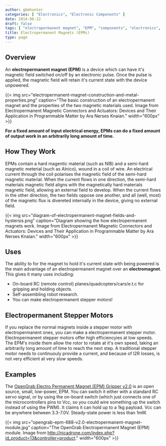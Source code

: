 ```yaml
---
author: gbmhunter
categories: [ "Electronics", "Electronic Components" ]
date: 2014-06-22
draft: false
tags: [ "electropermanent magnet", "EPM", "components", "electronics", "stepper motor", "OpenGrab" ]
title: Electropermanent Magnets (EPMs)
type: page
---
```


## Overview

An **electropermanent magnet (EPM)** is a device which can have it's magnetic field switched on/off by an electronic pulse. Once the pulse is applied, the magnetic field will retain it's current state with the device unpowered.

{{< img src="electropermanent-magnet-construction-and-metal-properties.png" caption="The basic construction of an electropermanent magnet and the properties of the two magnetic materials used. Image from Electropermanent Magnetic Connectors and Actuators: Devices and Their Application in Programmable Matter by Ara Nerses Knaian." width="600px" >}}

**For a fixed amount of input electrical energy, EPMs can do a fixed amount of output work in an arbitrarily long amount of time.**

## How They Work

EPMs contain a hard magentic material (such as NIB) and a semi-hard magnetic meterial (such as Alnico), wound in a coil of wire. An electrical current through the coil polarises the magnetic field of the semi-hard magnetic material. When the current flows in one direction, the semi-hard materials magnetic field aligns with the magnetically hard materials magnetic field, allowing an external field to develop. When the current flows in the other direction, the two fields oppose one another, and all (well, most) of the magnetic flux is divereted internally in the device, giving no external field.

{{< img src="diagram-of-electropermanent-magnet-fields-and-hystersis.png" caption="Diagram showing the how electropermanent magnets work. Image from Electropermanent Magnetic Connectors and Actuators: Devices and Their Application in Programmable Matter by Ara Nerses Knaian." width="600px" >}}

## Uses

The ability to for the magnet to hold it's current state with being powered is the main advantage of an electropermanent magnet over an **electromagnet**. This gives it many uses including:

* On-board RC (remote control) planes/quadcopters/cars/e.t.c for gripping and holding objects.
* Self-assembling robot research.
* You can make electropermanent stepper motors!

## Electropermanent Stepper Motors

If you replace the normal magnets inside a stepper motor with electropermanent ones, you can make a electropermanent stepper motor. Electropermanent stepper motors offer high efficiencyies at low speeds. The EPM's inside them allow the rotor to rotate at it's own speed, taking an arbitrarily long amount of time to reach the next step. A traditional stepper motor needs to continuouly provide a current, and because of I2R losses, is not very efficient at very slow speeds.

## Examples

The [OpenGrab Electro Permanent Magnet (EPM) Gripper v2.0](http://nicadrone.com/index.php?id_product=13&controller=product) is an open source, small, low-power, EPM. You can switch it either with a standard RC servo signal, or by using the on-board switch (which just connects one of the microcontrollers pins to Vcc, so you could wire something up the switch instead of using the PWM). It claims it can hold up to a 1kg payload. Vcc can be anywhere between 3.3-7.0V. Steady-state power is less than 1mW.

{{< img src="opengrab-epm-688-v2.0-electropermanent-magnet-module.jpg" caption="The OpenGrab Electropermanent Magnet (EPM) module. Image from http://nicadrone.com/index.php?id_product=13&controller=product." width="600px" >}}
